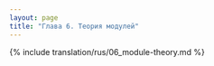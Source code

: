 ```yaml
---
layout: page
title: "Глава 6. Теория модулей"
---
```


{% include translation/rus/06_module-theory.md %}